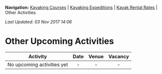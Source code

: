 **Navigation:** [Kayaking Courses](index) &#124; [Kayaking Expeditions](expedition) &#124; [Kayak Rental Rates](rental) &#124; Other Activities

_Last Updated: 03 Nov 2017 14:06_
# Other Upcoming Activities

Activity | Date | Venue | Vacancy
:---:|:---:|:---:|:---:
No upcoming activities yet|-|-|- 

